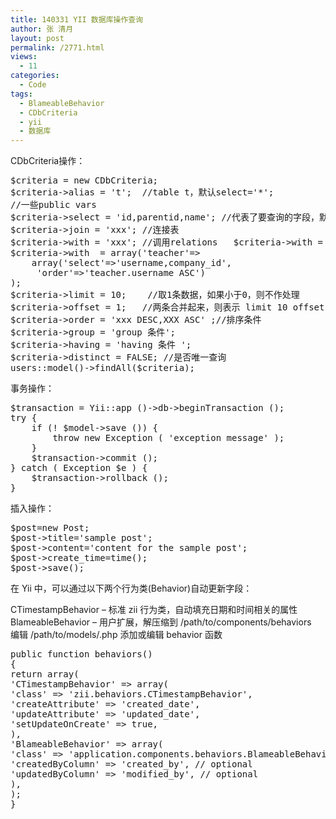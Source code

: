 ```yaml
---
title: 140331 YII 数据库操作查询
author: 张 清月
layout: post
permalink: /2771.html
views:
  - 11
categories:
  - Code
tags:
  - BlameableBehavior
  - CDbCriteria
  - yii
  - 数据库
---
```

CDbCriteria操作：

<pre class="brush: php; title: ; notranslate" title="">$criteria = new CDbCriteria;  
$criteria-&gt;alias = 't';  //table t，默认select='*';  
//一些public vars   
$criteria-&gt;select = 'id,parentid,name'; //代表了要查询的字段，默认select='*';    
$criteria-&gt;join = 'xxx'; //连接表    
$criteria-&gt;with = 'xxx'; //调用relations   $criteria-&gt;with = array('accounts','varchar');  
$criteria-&gt;with  = array('teacher'=&gt;  
    array('select'=&gt;'username,company_id',  
     'order'=&gt;'teacher.username ASC')  
);  
$criteria-&gt;limit = 10;    //取1条数据，如果小于0，则不作处理    
$criteria-&gt;offset = 1;   //两条合并起来，则表示 limit 10 offset 1,或者代表了。limit 1,10    
$criteria-&gt;order = 'xxx DESC,XXX ASC' ;//排序条件    
$criteria-&gt;group = 'group 条件';    
$criteria-&gt;having = 'having 条件 ';    
$criteria-&gt;distinct = FALSE; //是否唯一查询  
users::model()-&gt;findAll($criteria);  
</pre>

事务操作：

<pre class="brush: php; title: ; notranslate" title="">$transaction = Yii::app ()-&gt;db-&gt;beginTransaction ();
try {
    if (! $model-&gt;save ()) {
        throw new Exception ( 'exception message' );
    }
    $transaction-&gt;commit ();
} catch ( Exception $e ) {
    $transaction-&gt;rollback ();
}
</pre>

插入操作：

<pre class="brush: php; title: ; notranslate" title="">$post=new Post;
$post-&gt;title='sample post';
$post-&gt;content='content for the sample post';
$post-&gt;create_time=time();
$post-&gt;save();
</pre>

在 Yii 中，可以通过以下两个行为类(Behavior)自动更新字段：

CTimestampBehavior – 标准 zii 行为类，自动填充日期和时间相关的属性  
BlameableBehavior – 用户扩展，解压缩到 /path/to/components/behaviors  
编辑 /path/to/models/<Model>.php 添加或编辑 behavior 函数

<pre class="brush: php; title: ; notranslate" title="">public function behaviors()
{
return array(
'CTimestampBehavior' =&gt; array(
'class' =&gt; 'zii.behaviors.CTimestampBehavior',
'createAttribute' =&gt; 'created_date',
'updateAttribute' =&gt; 'updated_date',
'setUpdateOnCreate' =&gt; true,
),
'BlameableBehavior' =&gt; array(
'class' =&gt; 'application.components.behaviors.BlameableBehavior',
'createdByColumn' =&gt; 'created_by', // optional
'updatedByColumn' =&gt; 'modified_by', // optional
),
);
}
</pre>